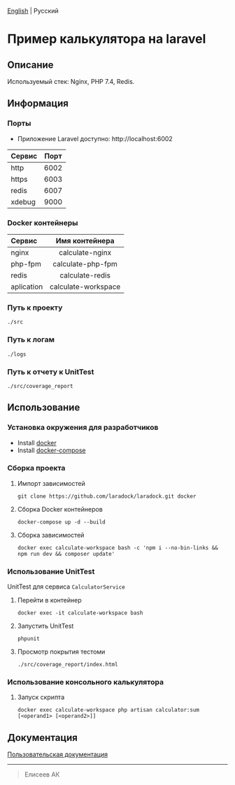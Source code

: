 [English](https://github.com/cs-eliseev/laravel-calculator-example/blob/master/README.md) | Русский

Пример калькулятора на laravel
=======

## Описание

Используемый стек: Nginx, PHP 7.4, Redis.


## Информация

### Порты

* Приложение Laravel доступно: http://localhost:6002

|Сервис|Порт|
|:---|:---:|
|http|6002|
|https|6003|
|redis|6007|
|xdebug|9000|

### Docker контейнеры

|Сервис|Имя контейнера|
|:---|:---:|
|nginx|calculate-nginx|
|php-fpm|calculate-php-fpm|
|redis|calculate-redis|
|aplication|calculate-workspace|

### Путь к проекту

```
./src
```

### Путь к логам

```
./logs
```

### Путь к отчету к UnitTest

```
./src/coverage_report
```


## Использование

### Установка окружения для разработчиков

* Install [docker](https://docs.docker.com/engine/installation/)
* Install [docker-compose](https://docs.docker.com/compose/install/)

### Сборка проекта

1. Импорт зависимостей

    ```shell
    git clone https://github.com/laradock/laradock.git docker
    ```

1. Сборка Docker контейнеров

    ```shell
    docker-compose up -d --build
    ```

1. Сборка зависимостей

    ```shell
    docker exec calculate-workspace bash -c 'npm i --no-bin-links && npm run dev && composer update'
    ```
 
### Использование UnitTest

UnitTest для сервиса `CalculatorService`

1. Перейти в контейнер

    ```shell
    docker exec -it calculate-workspace bash
    ```

1. Запустить UnitTest

    ```shell
    phpunit
    ```

1. Просмотр покрытия тестоми

    ```
   ./src/coverage_report/index.html
   ```

### Использование консольного калькулятора

1. Запуск скрипта

    ```shell
    docker exec calculate-workspace php artisan calculator:sum [<operand1> [<operand2>]]
    ```


## Документация

[Пользовательская документация](https://github.com/cs-eliseev/laravel-calculator-example/blob/master/src/README.ru_RU.md)
 
***

> Елисеев АК
